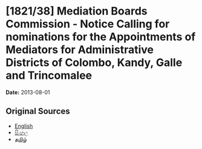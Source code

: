 # [1821/38] Mediation Boards Commission - Notice Calling for nominations for the Appointments of Mediators for Administrative Districts of Colombo, Kandy, Galle and Trincomalee

**Date:** 2013-08-01

## Original Sources

- [English](https://documents.gov.lk/view/extra-gazettes/2013/8/1821-38_E.pdf)
- [සිංහල](https://documents.gov.lk/view/extra-gazettes/2013/8/1821-38_S.pdf)
- [தமிழ்](https://documents.gov.lk/view/extra-gazettes/2013/8/1821-38_T.pdf)
